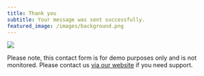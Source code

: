 ```yaml
---
title: Thank you
subtitle: Your message was sent successfully.
featured_image: /images/background.png
---
```


![](/images/demo/about.jpg)

Please note, this contact form is for demo purposes only and is not monitored. Please contact us [via our website](https://jekyllthemes.io) if you need support.
